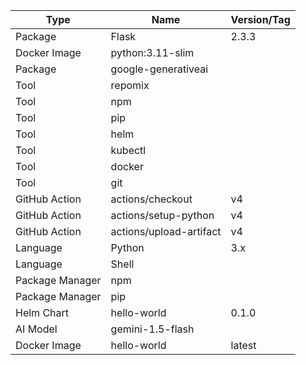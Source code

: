 | Type | Name | Version/Tag |
|---|---|---|
| Package | Flask | 2.3.3 |
| Docker Image | python:3.11-slim |  |
| Package | google-generativeai |  |
| Tool | repomix |  |
| Tool | npm |  |
| Tool | pip |  |
| Tool | helm |  |
| Tool | kubectl |  |
| Tool | docker |  |
| Tool | git |  |
| GitHub Action | actions/checkout | v4 |
| GitHub Action | actions/setup-python | v4 |
| GitHub Action | actions/upload-artifact | v4 |
| Language | Python | 3.x |
| Language | Shell |  |
| Package Manager | npm |  |
| Package Manager | pip |  |
| Helm Chart | hello-world | 0.1.0 |
| AI Model | gemini-1.5-flash |  |
| Docker Image | hello-world | latest |
